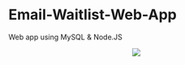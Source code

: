 # Email-Waitlist-Web-App
Web app using MySQL &amp; Node.JS




<p align="center">
  <img src="https://gfycat.com/impolitegroundedclownanemonefish">
</p>
